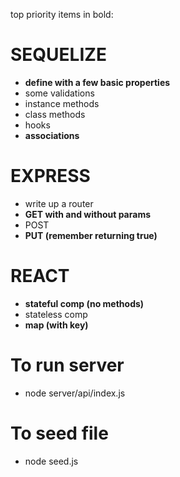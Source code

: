 top priority items in bold:

# SEQUELIZE

- **define with a few basic properties**
- some validations
- instance methods
- class methods
- hooks
- **associations**

# EXPRESS

- write up a router
- **GET with and without params**
- POST
- **PUT (remember returning true)**

# REACT

- **stateful comp (no methods)**
- stateless comp
- **map (with key)**

# To run server

- node server/api/index.js

# To seed file

- node seed.js
